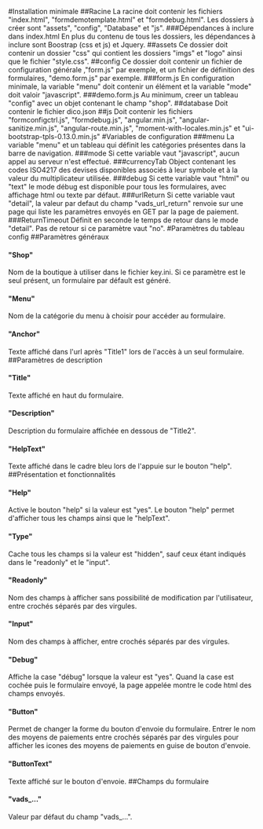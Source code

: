#Installation minimale
##Racine
La racine doit contenir les fichiers "index.html", "formdemotemplate.html" et "formdebug.html".
Les dossiers à créer sont "assets", "config", "Database" et "js".
###Dépendances à inclure dans index.html
En plus du contenu de tous les dossiers, les dépendances à inclure sont Boostrap (css et js) et Jquery. 
##assets
Ce dossier doit contenir un dossier "css" qui contient les dossiers "imgs" et "logo" ainsi que le fichier "style.css".
##config
Ce dossier doit contenir un fichier de configuration générale ,"form.js" par exemple, et un fichier de définition des formulaires, "demo.form.js" par exemple.
###form.js
En configuration minimale, la variable "menu" doit contenir un élément et la variable "mode" doit valoir "javascript".
###demo.form.js
Au minimum, creer un tableau "config" avec un objet contenant le champ "shop".
##database
Doit contenir le fichier dico.json
##js
Doit contenir les fichiers "formconfigctrl.js", "formdebug.js", "angular.min.js", "angular-sanitize.min.js", "angular-route.min.js", "moment-with-locales.min.js" et "ui-bootstrap-tpls-0.13.0.min.js"
#Variables de configuration
###menu
La variable "menu" et un tableau qui définit les catégories présentes dans la barre de navigation.
###mode
Si cette variable vaut "javascript", aucun appel au serveur n'est effectué.
###currencyTab
Object contenant les codes ISO4217 des devises disponibles associés à leur symbole et à la valeur du multiplicateur utilisée.
###debug
Si cette variable vaut "html" ou "text" le mode débug est disponible pour tous les formulaires, avec affichage html ou texte par défaut.
###urlReturn
Si cette variable vaut "detail", la valeur par defaut du champ "vads_url_return" renvoie sur une page qui liste les paramètres envoyés en GET par la page de paiement.
###ReturnTimeout
Définit en seconde le temps de retour dans le mode "detail". Pas de retour si ce paramètre vaut "no".
#Paramètres du tableau config
##Paramètres généraux
#### "Shop"
  Nom de la boutique à utiliser dans le fichier key.ini. Si ce paramètre est le seul présent, un formulaire par défault est généré.
#### "Menu"
  Nom de la catégorie du menu à choisir pour accéder au formulaire.
#### "Anchor"
  Texte affiché dans l'url après "Title1" lors de l'accès à un seul formulaire.
##Paramètres de description
#### "Title"
  Texte affiché en haut du formulaire.
#### "Description"
  Description du formulaire affichée en dessous de "Title2".
#### "HelpText"
  Texte affiché dans le cadre bleu lors de l'appuie sur le bouton "help".
##Présentation et fonctionnalités
#### "Help"
  Active le bouton "help" si la valeur est "yes". Le bouton "help" permet d'afficher tous les champs ainsi que le "helpText".
#### "Type"
  Cache tous les champs si la valeur est "hidden", sauf ceux étant indiqués dans le "readonly" et le "input".
#### "Readonly"
  Nom des champs à afficher sans possibilité de modification par l'utilisateur, entre crochés séparés par des virgules.
#### "Input"
  Nom des champs à afficher, entre crochés séparés par des virgules. 
#### "Debug"
  Affiche la case "débug" lorsque la valeur est "yes". Quand la case est cochée puis le formulaire envoyé, la page appelée montre le code html des champs envoyés.
#### "Button"
  Permet de changer la forme du bouton d'envoie du formulaire. Entrer le nom des moyens de paiements entre crochés séparés par des virgules pour afficher les icones des moyens de paiements en guise de bouton d'envoie.
#### "ButtonText"
  Texte affiché sur le bouton d'envoie.
##Champs du formulaire
#### "vads_..."
  Valeur par défaut du champ "vads_...".
